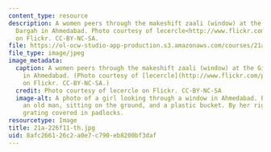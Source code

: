 ```yaml
---
content_type: resource
description: A women peers through the makeshift zaali (window) at the Gilani Peer
  Dargah in Ahmedabad. Photo courtesy of lecercle<http://www.flickr.com/photos/lecercle/2083281426/>
  on Flickr. CC-BY-NC-SA.
file: https://ol-ocw-studio-app-production.s3.amazonaws.com/courses/21a-226-ethnic-and-national-identity-fall-2011/8afc266126c2a0e7c790eb8200bf3daf_21a-226f11-th.jpg
file_type: image/jpeg
image_metadata:
  caption: A women peers through the makeshift zaali (window) at the Gilani Peer Dargah
    in Ahmedabad. (Photo courtesy of [lecercle](http://www.flickr.com/photos/lecercle/2083281426/)
    on Flickr. CC-BY-NC-SA.)
  credit: Photo courtesy of lecercle on Flickr. CC-BY-NC-SA
  image-alt: A photo of a girl looking through a window in Ahmedabad. Behind her is
    an old man, sitting on the ground, and a plastic bucket. By her right arm is a
    grating covered in padlocks.
resourcetype: Image
title: 21a-226f11-th.jpg
uid: 8afc2661-26c2-a0e7-c790-eb8200bf3daf
---
```

